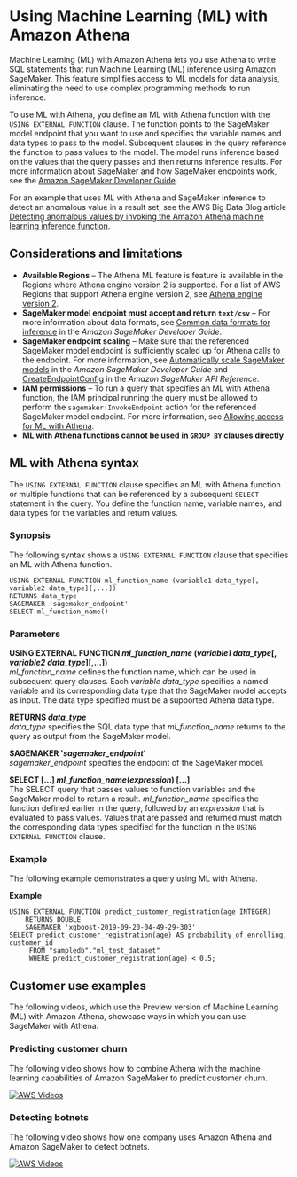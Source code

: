 # Using Machine Learning \(ML\) with Amazon Athena<a name="querying-mlmodel"></a>

Machine Learning \(ML\) with Amazon Athena lets you use Athena to write SQL statements that run Machine Learning \(ML\) inference using Amazon SageMaker\. This feature simplifies access to ML models for data analysis, eliminating the need to use complex programming methods to run inference\.

To use ML with Athena, you define an ML with Athena function with the `USING EXTERNAL FUNCTION` clause\. The function points to the SageMaker model endpoint that you want to use and specifies the variable names and data types to pass to the model\. Subsequent clauses in the query reference the function to pass values to the model\. The model runs inference based on the values that the query passes and then returns inference results\. For more information about SageMaker and how SageMaker endpoints work, see the [Amazon SageMaker Developer Guide](https://docs.aws.amazon.com/sagemaker/latest/dg/)\.

For an example that uses ML with Athena and SageMaker inference to detect an anomalous value in a result set, see the AWS Big Data Blog article [Detecting anomalous values by invoking the Amazon Athena machine learning inference function](http://aws.amazon.com/blogs/big-data/detecting-anomalous-values-by-invoking-the-amazon-athena-machine-learning-inference-function/)\.

## Considerations and limitations<a name="considerations-and-limitations"></a>
+ **Available Regions** – The Athena ML feature is feature is available in the Regions where Athena engine version 2 is supported\. For a list of AWS Regions that support Athena engine version 2, see [Athena engine version 2](engine-versions-reference.md#engine-versions-reference-0002)\.
+ **SageMaker model endpoint must accept and return `text/csv`** – For more information about data formats, see [Common data formats for inference](https://docs.aws.amazon.com/sagemaker/latest/dg/cdf-inference.html) in the *Amazon SageMaker Developer Guide*\.
+ **SageMaker endpoint scaling** – Make sure that the referenced SageMaker model endpoint is sufficiently scaled up for Athena calls to the endpoint\. For more information, see [Automatically scale SageMaker models](https://docs.aws.amazon.com/sagemaker/latest/dg/endpoint-auto-scaling.html) in the *Amazon SageMaker Developer Guide* and [CreateEndpointConfig](https://docs.aws.amazon.com/sagemaker/latest/dg/API_CreateEndpointConfig.html) in the *Amazon SageMaker API Reference*\.
+ **IAM permissions** – To run a query that specifies an ML with Athena function, the IAM principal running the query must be allowed to perform the `sagemaker:InvokeEndpoint` action for the referenced SageMaker model endpoint\. For more information, see [Allowing access for ML with Athena](machine-learning-iam-access.md)\.
+ **ML with Athena functions cannot be used in `GROUP BY` clauses directly**

## ML with Athena syntax<a name="ml-syntax"></a>

The `USING EXTERNAL FUNCTION` clause specifies an ML with Athena function or multiple functions that can be referenced by a subsequent `SELECT` statement in the query\. You define the function name, variable names, and data types for the variables and return values\.

### Synopsis<a name="ml-synopsis"></a>

The following syntax shows a `USING EXTERNAL FUNCTION` clause that specifies an ML with Athena function\.

```
USING EXTERNAL FUNCTION ml_function_name (variable1 data_type[, variable2 data_type][,...])
RETURNS data_type 
SAGEMAKER 'sagemaker_endpoint'
SELECT ml_function_name()
```

### Parameters<a name="udf-parameters"></a>

**USING EXTERNAL FUNCTION *ml\_function\_name* \(*variable1* *data\_type*\[, *variable2* *data\_type*\]\[,\.\.\.\]\)**  
*ml\_function\_name* defines the function name, which can be used in subsequent query clauses\. Each *variable data\_type* specifies a named variable and its corresponding data type that the SageMaker model accepts as input\. The data type specified must be a supported Athena data type\.

**RETURNS *data\_type***  
*data\_type* specifies the SQL data type that *ml\_function\_name* returns to the query as output from the SageMaker model\.

**SAGEMAKER '*sagemaker\_endpoint*'**  
*sagemaker\_endpoint* specifies the endpoint of the SageMaker model\.

**SELECT \[\.\.\.\] *ml\_function\_name*\(*expression*\) \[\.\.\.\]**  
The SELECT query that passes values to function variables and the SageMaker model to return a result\. *ml\_function\_name* specifies the function defined earlier in the query, followed by an *expression* that is evaluated to pass values\. Values that are passed and returned must match the corresponding data types specified for the function in the `USING EXTERNAL FUNCTION` clause\.

### Example<a name="ml-examples"></a>

The following example demonstrates a query using ML with Athena\.

**Example**  

```
USING EXTERNAL FUNCTION predict_customer_registration(age INTEGER) 
    RETURNS DOUBLE
    SAGEMAKER 'xgboost-2019-09-20-04-49-29-303' 
SELECT predict_customer_registration(age) AS probability_of_enrolling, customer_id 
     FROM "sampledb"."ml_test_dataset" 
     WHERE predict_customer_registration(age) < 0.5;
```

## Customer use examples<a name="ml-videos"></a>

The following videos, which use the Preview version of Machine Learning \(ML\) with Amazon Athena, showcase ways in which you can use SageMaker with Athena\.

### Predicting customer churn<a name="ml-videos-predict-churn"></a>

The following video shows how to combine Athena with the machine learning capabilities of Amazon SageMaker to predict customer churn\.

[![AWS Videos](http://img.youtube.com/vi/https://www.youtube.com/embed/CUHbSpekRVg/0.jpg)](http://www.youtube.com/watch?v=https://www.youtube.com/embed/CUHbSpekRVg)

### Detecting botnets<a name="ml-videos-detect-botnets"></a>

The following video shows how one company uses Amazon Athena and Amazon SageMaker to detect botnets\.

[![AWS Videos](http://img.youtube.com/vi/https://www.youtube.com/embed/0dUv-jCt2aw/0.jpg)](http://www.youtube.com/watch?v=https://www.youtube.com/embed/0dUv-jCt2aw)
